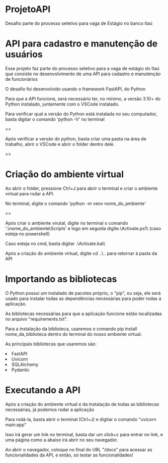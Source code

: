 # ProjetoAPI
Desafio parte do processo seletivo para vaga de Estágio no banco Itaú

<h1>API para cadastro e manutenção de usuários</h1>

<p>Esse projeto faz parte do processo seletivo para a vaga de estágio do Itaú que consiste no desenvolvimento de uma API para cadastro e manutenção de funcionários</p>

<p>O desafio foi desenvolvido usando o framework FastAPI, do Python</p>

<p>Para que a API funcione, será necessário ter, no mínimo, a versão 3.10+ do Python instalado, juntamente com o VSCode instalado.</p>

<p>Para verificar qual a versão do Python está instalada no seu computador, basta digitar o comando 'python -V' no terminal</p>
<>

<p>Após verificar a versão do python, basta criar uma pasta na área de trabalho, abrir o VSCode e abrir o folder dentro dele.</p>
<>

<h1>Criação do ambiente virtual</h1>
<p>Ao abrir o folder, pressione Ctrl+J para abrir o terminal e criar o ambiente virtual para rodar a API.</p>
<p>No terminal, digite o comando 'python -m venv nome_do_ambiente'</p>
<>

<p>Após criar o ambiente virutal, digite no terminal o comando '.\nome_do_ambiente\Scripts' e logo em seguida digite.\Activate.ps1\ (caso esteja no powershell)</p>

<p>Caso esteja no cmd, basta digitar .\Activate.bat\</p>

<p>Após a criação do ambiente virtual, digite cd ..\.. para retornar à pasta da API</p>

<h1>Importando as bibliotecas</h1>
<p>O Python possui um instalado de pacotes próprio, o "pip", ou seja, ele será usado para instalar todas as dependências necessárias para poder rodas a aplicação.</p>

<p>As bibliotecas necessárias para que a aplicação funcione estão localizadas no arquivo "requirements.txt".</p>
<p>Para a instalação da biblioteca, usaremos o comando pip install nome_da_biblioteca dentro do terminal do nosso ambiente virtual.</p>

<p>As principais bibliotecas que usaremos são:</p>
<li>FastAPI</li>
<li>Uvicorn</li>
<li>SQLAlchemy</li>
<li>Pydantic</li>

<h1>Executando a API</h1>
<p>Após a criação do ambiente virtual e da instalação de todas as bibliotecas necessárias, já podemos rodar a aplicação</p>
<p>Para rodá-la, basta abrir o terminal (Ctrl+J) e digitar o comando "uvicorn main:app"</p>
<p>Isso irá gerar um link no terminal, basta dar um click+c para entrar no link, e uma página como a abaixo irá abrir no seu navegador.</p>

<p>Ao abrir o navegador, coloque no final do URL "/docs" para acessar as funcionalidades da API, e então, só testar as funcionalidades!</p>

